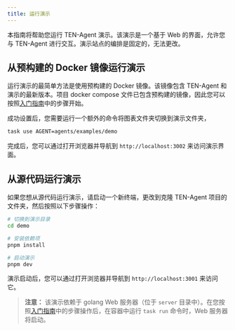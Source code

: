 ```yaml
---
title: 运行演示
---
```


本指南将帮助您运行 TEN-Agent 演示。该演示是一个基于 Web 的界面，允许您与 TEN-Agent 进行交互。演示站点的编排是固定的，无法更改。

## 从预构建的 Docker 镜像运行演示

运行演示的最简单方法是使用预构建的 Docker 镜像。该镜像包含 TEN-Agent 和演示的最新版本。项目 docker compose 文件已包含预构建的镜像，因此您可以按照[入门指南](https://doc.theten.ai/ten-agent/getting_started)中的步骤开始。

成功设置后，您需要运行一个额外的命令将图表文件夹切换到演示文件夹，

```bash
task use AGENT=agents/examples/demo
```

完成后，您可以通过打开浏览器并导航到 `http://localhost:3002` 来访问演示界面。

## 从源代码运行演示

如果您想从源代码运行演示，请启动一个新终端，更改到克隆 TEN-Agent 项目的文件夹，然后按照以下步骤操作：

```bash
# 切换到演示目录
cd demo

# 安装依赖项
pnpm install

# 启动演示
pnpm dev
```

演示启动后，您可以通过打开浏览器并导航到 `http://localhost:3001` 来访问它。

> **注意：** 该演示依赖于 golang Web 服务器（位于 `server` 目录中）。在您按照[入门指南](https://doc.theten.ai/ten-agent/getting_started)中的步骤操作后，在容器中运行 `task run` 命令时，Web 服务器将启动。
